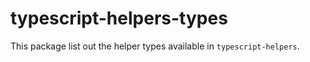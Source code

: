 # typescript-helpers-types
This package list out the helper types available in `typescript-helpers`.
